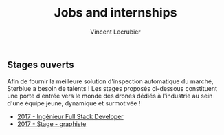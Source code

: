 ﻿---
layout: page
title: Jobs and internships
category: General
author: Vincent Lecrubier
---

Stages ouverts
--------------

Afin de fournir la meilleure solution d'inspection automatique du marché, Sterblue a besoin de talents ! Les stages proposés ci-dessous constituent une porte d'entrée vers le monde des drones dédiés à l'industrie au sein d'une équipe jeune, dynamique et surmotivée !

  - [2017 - Ingénieur Full Stack Developer](/jobs/2017-10-12-FullStackDeveloper)
  - [2017 - Stage - graphiste](/jobs/2017-05-30-internship-graphist)
